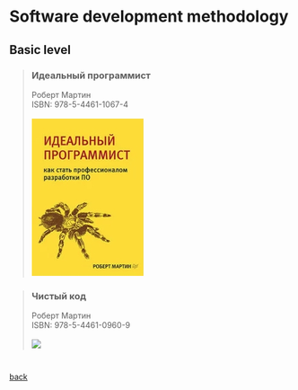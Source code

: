 # Software development methodology

## Basic level

> ### Идеальный программист
> Роберт Мартин<br>
> ISBN: 978-5-4461-1067-4<br>
> <br>
> ![](../images//books/ideal_programmist.jpg)

> ### Чистый код
> Роберт Мартин<br>
> ISBN: 978-5-4461-0960-9<br>
> <br>
> ![](https://i.ebayimg.com/00/s/OTE1WDY1MA==/z/7RsAAOSwpP1jbNO9/$_57.JPG?set_id=880000500F)


#
[back](../README.md)
